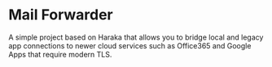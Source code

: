 # Mail Forwarder

A simple project based on Haraka that allows you to bridge local and legacy app connections to newer cloud services such as Office365 and Google Apps that require modern TLS.

